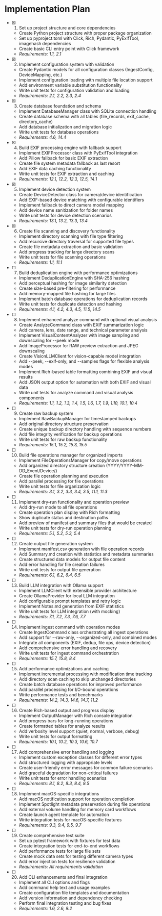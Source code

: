# Implementation Plan

- [x] 1. Set up project structure and core dependencies
  - Create Python project structure with proper package organization
  - Set up pyproject.toml with Click, Rich, Pydantic, PyExifTool, imagehash dependencies
  - Create basic CLI entry point with Click framework
  - _Requirements: 1.1, 2.1_

- [x] 2. Implement configuration system with validation
  - Create Pydantic models for all configuration classes (IngestConfig, DeviceMapping, etc.)
  - Implement configuration loading with multiple file location support
  - Add environment variable substitution functionality
  - Write unit tests for configuration validation and loading
  - _Requirements: 2.1, 2.2, 2.3, 2.4_

- [x] 3. Create database foundation and schema
  - Implement DatabaseManager class with SQLite connection handling
  - Create database schema with all tables (file_records, exif_cache, directory_cache)
  - Add database initialization and migration logic
  - Write unit tests for database operations
  - _Requirements: 4.6, 14.4_

- [x] 4. Build EXIF processing engine with fallback support
  - Implement EXIFProcessor class with PyExifTool integration
  - Add Pillow fallback for basic EXIF extraction
  - Create file system metadata fallback as last resort
  - Add EXIF data caching functionality
  - Write unit tests for EXIF extraction and caching
  - _Requirements: 12.1, 12.2, 12.3, 12.5, 14.1_

- [x] 5. Implement device detection system
  - Create DeviceDetector class for camera/device identification
  - Add EXIF-based device matching with configurable identifiers
  - Implement fallback to direct camera model mapping
  - Add device name sanitization for folder names
  - Write unit tests for device detection scenarios
  - _Requirements: 13.1, 13.2, 13.3, 13.4_

- [x] 6. Create file scanning and discovery functionality
  - Implement directory scanning with file type filtering
  - Add recursive directory traversal for supported file types
  - Create file metadata extraction and basic validation
  - Add progress tracking for large directory scans
  - Write unit tests for file scanning operations
  - _Requirements: 1.1, 11.1_

- [ ] 7. Build deduplication engine with performance optimizations
  - Implement DeduplicationEngine with SHA-256 hashing
  - Add perceptual hashing for image similarity detection
  - Create size-based pre-filtering for performance
  - Add memory-mapped file hashing for large files
  - Implement batch database operations for deduplication records
  - Write unit tests for duplicate detection and hashing
  - _Requirements: 4.1, 4.2, 4.3, 4.5, 11.5, 14.5_

- [ ] 8. Implement enhanced analyze command with optional visual analysis
  - Create AnalyzeCommand class with EXIF summarization logic
  - Add camera, lens, date range, and technical parameter analysis
  - Implement VisualContentAnalyzer with image sampling and downscaling for --peek mode
  - Add ImageProcessor for RAW preview extraction and JPEG downscaling
  - Create VisionLLMClient for vision-capable model integration
  - Add --peek, --exif-only, and --samples flags for flexible analysis modes
  - Implement Rich-based table formatting combining EXIF and visual results
  - Add JSON output option for automation with both EXIF and visual data
  - Write unit tests for analyze command and visual analysis components
  - _Requirements: 1.1, 1.2, 1.3, 1.4, 1.5, 1.6, 1.7, 1.9, 1.10, 10.1, 10.4_

- [ ] 9. Create raw backup system
  - Implement RawBackupManager for timestamped backups
  - Add original directory structure preservation
  - Create unique backup directory handling with sequence numbers
  - Add file integrity verification for backup operations
  - Write unit tests for raw backup functionality
  - _Requirements: 15.1, 15.2, 15.3, 15.5_

- [ ] 10. Build file operations manager for organized imports
  - Implement FileOperationsManager for copy/move operations
  - Add organized directory structure creation (YYYY/YYYY-MM-DD_Event/Device/)
  - Create file operation planning and execution
  - Add parallel processing for file operations
  - Write unit tests for file organization logic
  - _Requirements: 3.1, 3.2, 3.3, 3.4, 3.5, 11.1, 11.3_

- [ ] 11. Implement dry-run functionality and operation preview
  - Add dry-run mode to all file operations
  - Create operation plan display with Rich formatting
  - Show duplicate status and destination paths
  - Add preview of manifest and summary files that would be created
  - Write unit tests for dry-run operation planning
  - _Requirements: 5.1, 5.2, 5.3, 5.4_

- [ ] 12. Create output file generation system
  - Implement manifest.csv generation with file operation records
  - Add Summary.md creation with statistics and metadata summaries
  - Create structured data models for output file content
  - Add error handling for file creation failures
  - Write unit tests for output file generation
  - _Requirements: 6.1, 6.2, 6.4, 6.5_

- [ ] 13. Build LLM integration with Ollama support
  - Implement LLMClient with extensible provider architecture
  - Create OllamaProvider for local LLM integration
  - Add configurable prompt templates and retry logic
  - Implement Notes.md generation from EXIF statistics
  - Write unit tests for LLM integration (with mocking)
  - _Requirements: 7.1, 7.2, 7.3, 7.6, 7.7_

- [ ] 14. Implement ingest command with operation modes
  - Create IngestCommand class orchestrating all ingest operations
  - Add support for --raw-only, --organized-only, and combined modes
  - Integrate all components (EXIF, dedup, file ops, device detection)
  - Add comprehensive error handling and recovery
  - Write unit tests for ingest command orchestration
  - _Requirements: 15.7, 15.8, 8.4_

- [ ] 15. Add performance optimizations and caching
  - Implement incremental processing with modification time tracking
  - Add directory scan caching to skip unchanged directories
  - Create batch database operations for improved performance
  - Add parallel processing for I/O-bound operations
  - Write performance tests and benchmarks
  - _Requirements: 14.2, 14.3, 14.6, 14.7, 11.2_

- [ ] 16. Create Rich-based output and progress display
  - Implement OutputManager with Rich console integration
  - Add progress bars for long-running operations
  - Create formatted tables for analyze results
  - Add verbosity level support (quiet, normal, verbose, debug)
  - Write unit tests for output formatting
  - _Requirements: 10.1, 10.2, 10.3, 10.6, 10.7_

- [ ] 17. Add comprehensive error handling and logging
  - Implement custom exception classes for different error types
  - Add structured logging with appropriate levels
  - Create user-friendly error messages for common failure scenarios
  - Add graceful degradation for non-critical failures
  - Write unit tests for error handling scenarios
  - _Requirements: 8.1, 8.2, 8.3, 8.4, 8.5_

- [ ] 18. Implement macOS-specific integrations
  - Add macOS notification support for operation completion
  - Implement Spotlight metadata preservation during file operations
  - Add external volume handling for memory card workflows
  - Create launch agent template for automation
  - Write integration tests for macOS-specific features
  - _Requirements: 9.3, 9.4, 9.5, 9.7_

- [ ] 19. Create comprehensive test suite
  - Set up pytest framework with fixtures for test data
  - Create integration tests for end-to-end workflows
  - Add performance tests for large file sets
  - Create mock data sets for testing different camera types
  - Add error injection tests for resilience validation
  - _Requirements: All requirements validation_

- [ ] 20. Add CLI enhancements and final integration
  - Implement all CLI options and flags
  - Add command help text and usage examples
  - Create configuration file templates and documentation
  - Add version information and dependency checking
  - Perform final integration testing and bug fixes
  - _Requirements: 1.6, 2.6, 9.2_